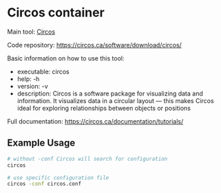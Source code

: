 # Circos container

Main tool: [Circos](https://circos.ca/)
  
Code repository: https://circos.ca/software/download/circos/

Basic information on how to use this tool:
- executable: circos
- help: -h
- version: -v
- description: Circos is a software package for visualizing data and information. It visualizes data in a circular layout — this makes Circos ideal for exploring relationships between objects or positions

 
Full documentation: https://circos.ca/documentation/tutorials/

## Example Usage

```bash
# without -conf Circos will search for configuration
circos

# use specific configuration file
circos -conf circos.conf 
```